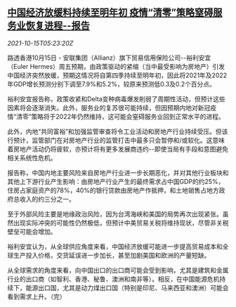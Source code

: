 <!--1634275864000-->
[中国经济放缓料持续至明年初 疫情“清零”策略窒碍服务业恢复进程--报告](https://cn.reuters.com/article/allianz-china-economy-outlook-1015-idCNKBS2H50DP)
------

<div><i>2021-10-15T05:23:20Z</i></div><p>路透香港10月15日 - 安联集团（Allianz）旗下贸易信用保险公司--裕利安宜（Euler Hermes）周五预期，由政策驱动的紧缩（当中最受影响为房地产）引发中国经济突然放缓，预期这情况将自第四季持续至明年初，因此将2021年及2022年GDP增长预测分别下调至7.9%和5.2%，较原来预测低0.3及0.2个百分点。</p><p>裕利安宜报告称，政策收紧和Delta变种病毒爆发削弱了周期性活动，但预计这些因素将会逐渐消失。此外，服务业的复苏很可能持续，但因预期内地对新冠疫情“清零”策略将于2022年仍然维持，这可能会窒碍服务业回到正常水平的进程。</p><p>此外，内地“共同富裕”和加强监管审查将令工业活动和房地产行业持续受压。但该行预计，监管部门在对房地产行业的监管打击中最多只会暂停和/或软化。这意味着房地产活动仍将疲软，亦预计将有更多发展商违约--即使当局有手段和意图避免相关系统性危机。</p><p>报告称，中国内地主要风险来自房地产行业进一步长期恶化，并对其他行业板块和其他上下游行业产生影响：由房地产行业产生的最终需求占中国GDP的约25%，住房占家庭资产的78%，40%的银行贷款由房地产作抵押，和土地销售占地方政府总收入的约三分之一。</p><p>至于外部风险主要是地缘政治风险，因为台湾海峡和美国的局势再次出现紧张。虽然出现实际冲突的可能性仍然极低，但预计中美贸易关税将维持现状，尽管非关税壁垒可能会增加。</p><p>裕利安宜认为，从全球供应角度来看，中国经济放缓可能进一步提高贸易成本和全球生产投入价格，交货延误进一步加长，甚至加剧美国和欧洲的产量短缺。</p><p>从全球需求的角度来看，向中国出口的出口商可能会受到影响，尤其是建筑和金属行业的出口商（如智利、香港、秘鲁、澳洲和南非等）。相反，在中国能源危机持续下，能源出口国，尤其是动力煤出口国（特别是印尼、马来西亚和澳洲）可能会看到需求上升。（完）</p>
